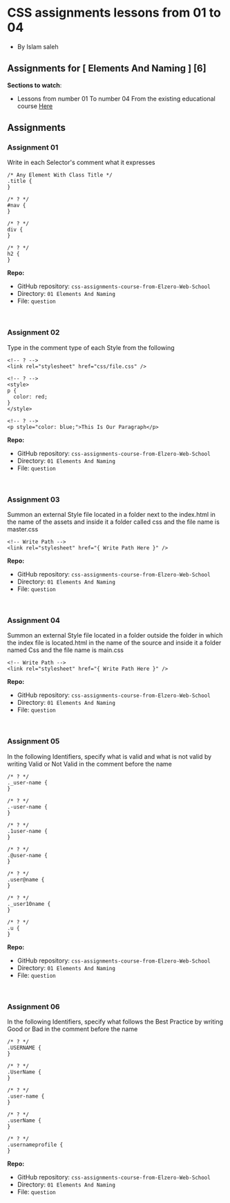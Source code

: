 # CSS assignments lessons from 01 to 04

- By Islam saleh

## Assignments for [ Elements And Naming ] [6]

**Sections to watch**:

- Lessons from number 01 To number 04 From the existing educational course [Here](https://www.youtube.com/playlist?list=PLDoPjvoNmBAzjsz06gkzlSrlev53MGIKe)

## Assignments

### Assignment 01

Write in each Selector's comment what it expresses

```
/* Any Element With Class Title */
.title {
}

/* ? */
#nav {
}

/* ? */
div {
}

/* ? */
h2 {
}
```

**Repo:**

- GitHub repository: `css-assignments-course-from-Elzero-Web-School`
- Directory: `01 Elements And Naming`
- File: `question`

<br />

### Assignment 02

Type in the comment type of each Style from the following

```
<!-- ? -->
<link rel="stylesheet" href="css/file.css" />

<!-- ? -->
<style>
p {
  color: red;
}
</style>

<!-- ? -->
<p style="color: blue;">This Is Our Paragraph</p>
```

**Repo:**

- GitHub repository: `css-assignments-course-from-Elzero-Web-School`
- Directory: `01 Elements And Naming`
- File: `question`

<br />

### Assignment 03

Summon an external Style file located in a folder next to the index.html in the name of the assets and inside it a folder called css and the file name is master.css

```
<!-- Write Path -->
<link rel="stylesheet" href="{ Write Path Here }" />
```

**Repo:**

- GitHub repository: `css-assignments-course-from-Elzero-Web-School`
- Directory: `01 Elements And Naming`
- File: `question`

<br />

### Assignment 04

Summon an external Style file located in a folder outside the folder in which the index file is located.html in the name of the source and inside it a folder named Css and the file name is main.css

```
<!-- Write Path -->
<link rel="stylesheet" href="{ Write Path Here }" />
```

**Repo:**

- GitHub repository: `css-assignments-course-from-Elzero-Web-School`
- Directory: `01 Elements And Naming`
- File: `question`

<br />

### Assignment 05

In the following Identifiers, specify what is valid and what is not valid by writing Valid or Not Valid in the comment before the name

```
/* ? */
._user-name {
}

/* ? */
.-user-name {
}

/* ? */
.1user-name {
}

/* ? */
.@user-name {
}

/* ? */
.user@name {
}

/* ? */
._user10name {
}

/* ? */
.u {
}
```

**Repo:**

- GitHub repository: `css-assignments-course-from-Elzero-Web-School`
- Directory: `01 Elements And Naming`
- File: `question`

<br />

### Assignment 06

In the following Identifiers, specify what follows the Best Practice by writing Good or Bad in the comment before the name

```
/* ? */
.USERNAME {
}

/* ? */
.UserName {
}

/* ? */
.user-name {
}

/* ? */
.userName {
}

/* ? */
.usernameprofile {
}
```

**Repo:**

- GitHub repository: `css-assignments-course-from-Elzero-Web-School`
- Directory: `01 Elements And Naming`
- File: `question`
